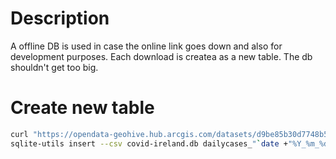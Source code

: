 # Description

A offline DB is used in case the online link goes down and also for development purposes. Each download is createa as a new table. The db shouldn't get too big. 

# Create new table 

```bash
curl "https://opendata-geohive.hub.arcgis.com/datasets/d9be85b30d7748b5b7c09450b8aede63_0.csv?outSR=%7B%22latestWkid%22%3A3857%2C%22wkid%22%3A102100%7D" | \
sqlite-utils insert --csv covid-ireland.db dailycases_"`date +"%Y_%m_%d"`" - --pk OBJECTID 
```

